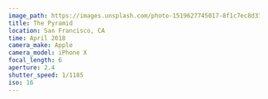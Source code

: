 ```yaml
---
image_path: https://images.unsplash.com/photo-1519627745017-8f1c7ec8d37d?ixlib=rb-0.3.5&ixid=eyJhcHBfaWQiOjEyMDd9&s=99e2db81a163f39f04414ba79c4832d7&auto=format&fit=crop&w=1521&q=80
title: The Pyramid
location: San Francisco, CA
time: April 2018
camera_make: Apple
camera_model: iPhone X
focal_length: 6
aperture: 2.4
shutter_speed: 1/1185
iso: 16
---
```

